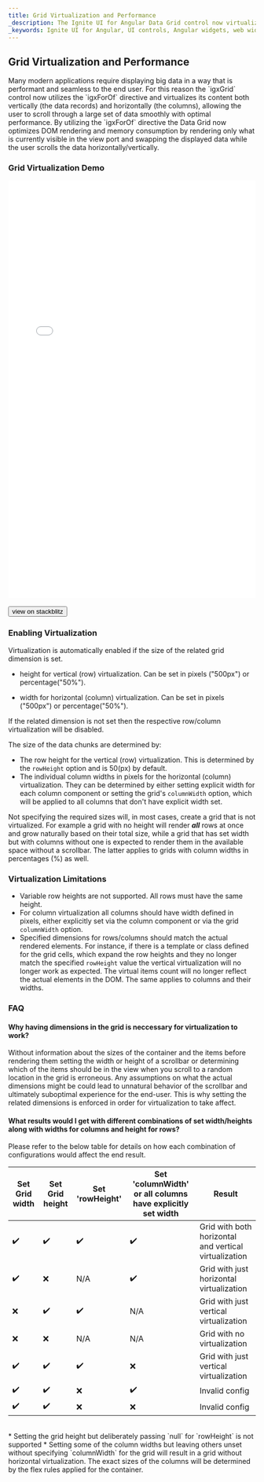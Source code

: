 ```yaml
---
title: Grid Virtualization and Performance
_description: The Ignite UI for Angular Data Grid control now virtualizes its columns and rows, visualizing only the visible chunks of the data in the DOM, as a result allowing smooth and seamless scrolling through large sets of data.
_keywords: Ignite UI for Angular, UI controls, Angular widgets, web widgets, UI widgets, Angular, Native Angular Components Suite, Native Angular Controls, Native Angular Components Library, Angular Data Grid component, Angular Data Grid control, Angular Grid component, Angular Grid control, Angular High Performance Grid, Virtualization, Performance
---
```


## Grid Virtualization and Performance

<p class="highlight">Many modern applications require displaying big data in a way that is performant and seamless to the end user.
For this reason the `igxGrid` control now utilizes the `igxForOf` directive and virtualizes its content both vertically (the data records) and horizontally (the columns), allowing the user to scroll through a large set of data smoothly with optimal performance.
By utilizing the `igxForOf` directive the Data Grid now optimizes DOM rendering and memory consumption by rendering only what is currently visible in the view port and swapping the displayed data while the user scrolls the data horizontally/vertically.</p>
<div class="divider"></div>

### Grid Virtualization Demo

<div class="sample-container loading" style="height:850px">
    <iframe id="grid-sample-2-iframe" src='{environment:demosBaseUrl}/grid-sample-2' width="100%" height="100%" seamless frameBorder="0" onload="onSampleIframeContentLoaded(this);"></iframe>
</div>
<br/>
<div>
<button data-localize="stackblitz" class="stackblitz-btn" data-iframe-id="grid-sample-2-iframe" data-demos-base-url="{environment:demosBaseUrl}">view on stackblitz</button>
</div>

### Enabling Virtualization

Virtualization is automatically enabled if the size of the related grid dimension is set.

*   height for vertical (row) virtualization. Can be set in pixels ("500px") or percentage("50%").

*   width for horizontal (column) virtualization. Can be set in pixels ("500px") or percentage("50%").

If the related dimension is not set then the respective row/column virtualization will be disabled.

The size of the data chunks are determined by:

*   The row height for the vertical (row) virtualization. This is determined by the `rowHeight` option and is 50(px) by default.
*   The individual column widths in pixels for the horizontal (column) virtualization. They can be determined by either setting explicit width for each column component or setting the grid's `columnWidth` option, which will be applied to all columns that don't have explicit width set.

Not specifying the required sizes will, in most cases, create a grid that is not virtualized. For example a grid with no height will render ***all*** rows at once and grow naturally based on their total size, while a grid that has set width but with columns without one is expected to render them in the available space without a scrollbar. The latter applies to grids with column widths in percentages (%) as well.

### Virtualization Limitations

*   Variable row heights are not supported. All rows must have the same height.
*   For column virtualization all columns should have width defined in pixels, either explicitly set via the column component or via the grid `columnWidth` option.
*   Specified dimensions for rows/columns should match the actual rendered elements. For instance, if there is a template or class defined for the grid cells, which expand the row heights and they no longer match the specified `rowHeight` value the vertical virtualization will no longer work as expected. The virtual items count will no longer reflect the actual elements in the DOM. The same applies to columns and their widths.


### FAQ

#### Why having dimensions in the grid is neccessary for virtualization to work?

Without information about the sizes of the container and the items before rendering them setting the width or height of a scrollbar or determining which of the items should be in the view when you scroll to a random location in the grid is erroneous. Any assumptions on what the actual dimensions might be could lead to unnatural behavior of the scrollbar and ultimately suboptimal experience for the end-user. This is why setting the related dimensions is enforced in order for virtualization to take affect.

#### What results would I get with different combinations of set width/heights along with widths for columns and height for rows?

Please refer to the below table for details on how each combination of configurations would affect the end result.

| Set Grid width     | Set Grid height    | Set 'rowHeight'    | Set 'columnWidth' or all columns have explicitly set width | Result                                                |
|--------------------|--------------------|--------------------|------------------------------------------------------------|-------------------------------------------------------|
| :heavy_check_mark: | :heavy_check_mark: | :heavy_check_mark: | :heavy_check_mark:                                         | Grid with both horizontal and vertical virtualization |
| :heavy_check_mark: | :x:                | N/A                | :heavy_check_mark:                                         | Grid with just horizontal virtualization              |
| :x:                | :heavy_check_mark: | :heavy_check_mark: | N/A                                                        | Grid with just vertical virtualization                |
| :x:                | :x:                | N/A                | N/A                                                        | Grid with no virtualization                           |
| :heavy_check_mark: | :heavy_check_mark: | :heavy_check_mark: | :x:                                                        | Grid with just vertical virtualization                |
| :heavy_check_mark: | :heavy_check_mark: | :x:                | :heavy_check_mark:                                         | Invalid config                                        |
| :heavy_check_mark: | :heavy_check_mark: | :x:                | :x:                                                        | Invalid config                                        |

<br/>
*   Setting the grid height but deliberately passing `null` for `rowHeight` is not supported
*   Setting some of the column widths but leaving others unset without specifying `columnWidth` for the grid will result in a grid without horizontal virtualization. The exact sizes of the columns will be determined by the flex rules applied for the container.